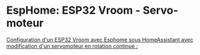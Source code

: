 # EspHome: ESP32 Vroom - Servo-moteur

<u>Configuration d'un ESP32 Vroom avec Esphome sous HomeAssistant avec modification d'un servomoteur en rotation continue :</u>
